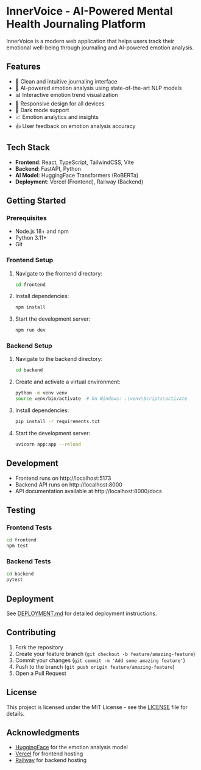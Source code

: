 # InnerVoice - AI-Powered Mental Health Journaling Platform

InnerVoice is a modern web application that helps users track their emotional well-being through journaling and AI-powered emotion analysis.

## Features

- 📝 Clean and intuitive journaling interface
- 🤖 AI-powered emotion analysis using state-of-the-art NLP models
- 📊 Interactive emotion trend visualization
- 📱 Responsive design for all devices
- 🌙 Dark mode support
- 📈 Emotion analytics and insights
- 👍 User feedback on emotion analysis accuracy

## Tech Stack

- **Frontend**: React, TypeScript, TailwindCSS, Vite
- **Backend**: FastAPI, Python
- **AI Model**: HuggingFace Transformers (RoBERTa)
- **Deployment**: Vercel (Frontend), Railway (Backend)

## Getting Started

### Prerequisites

- Node.js 18+ and npm
- Python 3.11+
- Git

### Frontend Setup

1. Navigate to the frontend directory:
   ```bash
   cd frontend
   ```

2. Install dependencies:
   ```bash
   npm install
   ```

3. Start the development server:
   ```bash
   npm run dev
   ```

### Backend Setup

1. Navigate to the backend directory:
   ```bash
   cd backend
   ```

2. Create and activate a virtual environment:
   ```bash
   python -m venv venv
   source venv/bin/activate  # On Windows: .\venv\Scripts\activate
   ```

3. Install dependencies:
   ```bash
   pip install -r requirements.txt
   ```

4. Start the development server:
   ```bash
   uvicorn app:app --reload
   ```

## Development

- Frontend runs on http://localhost:5173
- Backend API runs on http://localhost:8000
- API documentation available at http://localhost:8000/docs

## Testing

### Frontend Tests
```bash
cd frontend
npm test
```

### Backend Tests
```bash
cd backend
pytest
```

## Deployment

See [DEPLOYMENT.md](DEPLOYMENT.md) for detailed deployment instructions.

## Contributing

1. Fork the repository
2. Create your feature branch (`git checkout -b feature/amazing-feature`)
3. Commit your changes (`git commit -m 'Add some amazing feature'`)
4. Push to the branch (`git push origin feature/amazing-feature`)
5. Open a Pull Request

## License

This project is licensed under the MIT License - see the [LICENSE](LICENSE) file for details.

## Acknowledgments

- [HuggingFace](https://huggingface.co/) for the emotion analysis model
- [Vercel](https://vercel.com) for frontend hosting
- [Railway](https://railway.app) for backend hosting 